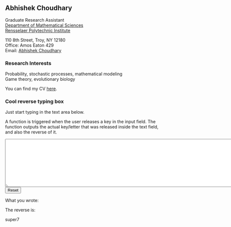 ## Abhishek Choudhary

Graduate Research Assistant <br />
<a href="https://science.rpi.edu/mathematical-sciences">Department of Mathematical Sciences</a><br />
<a href="http://www.rpi.edu/">Rensselaer Polytechnic Institute</a><br />

110 8th Street, Troy, NY 12180 <br />
Office: Amos Eaton 429 <br />
Email: <a href="mailto:abhi.achoudhary@gmail.com">Abhishek Choudhary</a> <br />

### Research Interests
Probability, stochastic processes, mathematical modeling <br />
Game theory, evolutionary biology <br />

<!-- You can find my CV <a href="http://abhiachoudhary.github.io/docs/CV_Abhishek_Choudhary.pdf">here</a>. <br /> -->
You can find my CV <a href="https://github.com/abhiachoudhary/abhiachoudhary.github.io/raw/master/docs/CV_Abhishek_Choudhary.pdf">here</a>. <br />

<html lang="en">
<head>
  <meta charset="UTF-8">
  <!-- meta name="viewport" content="width=device-width, initial-scale=1.0" -->
  <link rel="stylesheet" href="style.css">
  <!-- title>My Website</title -->
</head>
<body>

<h3>Cool reverse typing box</h3>

<!---using https://stackoverflow.com/questions/7524855/right-to-left-text-html-input -->
<script>
function reverseString(str) {
    return str.split("").reverse().join("");
}

function my_fun(element)
{   
    if(element.setSelectionRange){
        element.setSelectionRange(0,0);
    }
  var x = document.getElementById("reverse_text_box").value;
  document.getElementById("demo").innerHTML = x;
  document.getElementById("demo2").innerHTML = reverseString(x);
}
function makeDelay(ms) {
    var timer = 0;
    return function(callback){
        clearTimeout (timer);
        timer = setTimeout(callback, ms);
    };
};
var delay = makeDelay(250);
$(reverse_text_box).on('keyup', function() {delay(someCallback);});
</script>
Just start typing in the text area below.

<p>A function is triggered when the user releases a key in the input field. The function outputs the actual key/letter that was released inside the text field, and also the reverse of it.</p>

<form>
   <textarea id="reverse_text_box" name="reverse_text_box" dir="rtl" rows="10" cols="100" onkeyup="my_fun(this);"></textarea>
    <!--    <input type="text" name="textbox" style="direction:RTL;" onkeyup="my_fun(this);"/>  -->
    <br>
    <input type="reset" />
</form>

<p>What you wrote: <span id="demo"></span></p>
<p>The reverse is: <span id="demo2"></span></p>

super7



</body>
</html>
